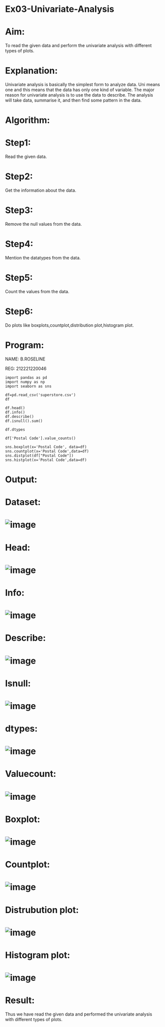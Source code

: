 # Ex03-Univariate-Analysis
# Aim:
To read the given data and perform the univariate analysis with different types of plots.
# Explanation:
Univariate analysis is basically the simplest form to analyze data. Uni means one and this means that the data has only one kind of variable. The major reason for univariate analysis is to use the data to describe. The analysis will take data, summarise it, and then find some pattern in the data.
# Algorithm:
# Step1:
Read the given data.
# Step2:
Get the information about the data.

# Step3:
Remove the null values from the data.

# Step4:
Mention the datatypes from the data.

# Step5:
Count the values from the data.

# Step6:
Do plots like boxplots,countplot,distribution plot,histogram plot.
# Program:
NAME: B.ROSELINE

REG: 212221220046

```
import pandas as pd
import numpy as np
import seaborn as sns

df=pd.read_csv('superstore.csv')
df

df.head()
df.info()
df.describe()
df.isnull().sum()

df.dtypes

df['Postal Code'].value_counts()

sns.boxplot(x='Postal Code', data=df)
sns.countplot(x='Postal Code',data=df)
sns.distplot(df["Postal Code"])
sns.histplot(x='Postal Code',data=df)
```
# Output:
# Dataset:
# ![image](https://user-images.githubusercontent.com/128909895/228205355-4dbba740-92a3-44ee-a573-27dd41ba91a9.png) 
# Head:
# ![image](https://user-images.githubusercontent.com/128909895/228205741-753a07c8-82b5-433e-91a3-5186f21a5e95.png)
# Info:
# ![image](https://user-images.githubusercontent.com/128909895/228206460-ccef85f4-0d1e-4d51-b684-034d40b82795.png)
# Describe:
# ![image](https://user-images.githubusercontent.com/128909895/228206589-2f49ae7d-2b44-4b86-869c-c421fdbf5a85.png)
# Isnull:
# ![image](https://user-images.githubusercontent.com/128909895/228207226-3318cea7-b40c-475a-9fa3-48244c8558cb.png)
# dtypes:
# ![image](https://user-images.githubusercontent.com/128909895/228207790-52e924d0-8c96-4af7-8024-20e8904e6ae6.png)
# Valuecount:
# ![image](https://user-images.githubusercontent.com/128909895/228208356-5ff15a18-c33f-47c0-ac66-0bfe642bd90b.png)
# Boxplot:
# ![image](https://user-images.githubusercontent.com/128909895/228208677-3a6ec632-226f-480e-a05b-e98e3d136006.png)
# Countplot:
# ![image](https://user-images.githubusercontent.com/128909895/228209245-cce27e17-d3ae-4d34-a6f1-4963def4de56.png)
# Distrubution plot:
# ![image](https://user-images.githubusercontent.com/128909895/228209422-0a7b239a-2e29-4024-907d-86c535a5f8de.png)
# Histogram plot:
# ![image](https://user-images.githubusercontent.com/128909895/228210228-ca85efb0-38b0-4ae2-a279-12369ee1ad1d.png)
# Result:
Thus we have read the given data and performed the univariate analysis with different types of plots.



